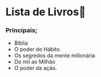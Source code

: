 # Lista de Livros:book:

### Principais;

- Bíblia
- O poder do Hábito.
- Os segredos da mente milionária
- Do mil ao Milhão
- O poder da ação.